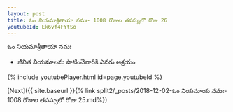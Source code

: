 ```yaml
---
layout: post
title: ఓం నియమాశ్రీతాయా నమః- 1008 రోజుల తపస్సులో రోజు 26
youtubeId: Ek6vf4FYtSo
---
```

 
 
 ఓం నియమాశ్రీతాయా నమః  
 
 -  జీవిత నియమాలను పాటించేవారికి ఎవరు ఆశ్రయం 
 
  
 
  
 
 
 
 
 
 


{% include youtubePlayer.html id=page.youtubeId %}
 
[Next]({{ site.baseurl }}{% link  split2/_posts/2018-12-02-ఓం నియమాయ నమః- 1008 రోజుల తపస్సులో రోజు 25.md%})
 
